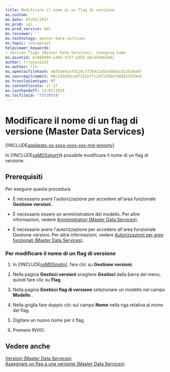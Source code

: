 ```yaml
---
title: Modificare il nome di un flag di versione
ms.custom: ''
ms.date: 03/01/2017
ms.prod: sql
ms.prod_service: mds
ms.reviewer: ''
ms.technology: master-data-services
ms.topic: conceptual
helpviewer_keywords:
- version flags [Master Data Services], changing name
ms.assetid: bc08b69d-a38d-4f27-a356-5bce29e6248c
author: lrtoyou1223
ms.author: lle
ms.openlocfilehash: e8f5d441e7d129c7f39dc2d53c6b9ac4215aba9f
ms.sourcegitcommit: 09ccd103bcad7312ef7c2471d50efd85615b59e8
ms.translationtype: MT
ms.contentlocale: it-IT
ms.lasthandoff: 11/07/2019
ms.locfileid: "73729714"
---
```

# <a name="change-a-version-flag-name-master-data-services"></a>Modificare il nome di un flag di versione (Master Data Services)

[!INCLUDE[appliesto-ss-xxxx-xxxx-xxx-md-winonly](../includes/appliesto-ss-xxxx-xxxx-xxx-md-winonly.md)]

  In [!INCLUDE[ssMDSshort](../includes/ssmdsshort-md.md)]è possibile modificare il nome di un flag di versione.  
  
## <a name="prerequisites"></a>Prerequisiti  
 Per eseguire questa procedura:  
  
-   È necessario avere l'autorizzazione per accedere all'area funzionale **Gestione versioni** .  
  
-   È necessario essere un amministratore del modello. Per altre informazioni, vedere [Amministratori &#40;Master Data Services&#41;](../master-data-services/administrators-master-data-services.md).  
  
-   È necessario avere l'autorizzazione per accedere all'area funzionale Gestione versioni. Per altre informazioni, vedere [Autorizzazioni per aree funzionali &#40;Master Data Services&#41;](../master-data-services/functional-area-permissions-master-data-services.md).  
  
### <a name="to-change-a-version-flag-name"></a>Per modificare il nome di un flag di versione  
  
1.  In [!INCLUDE[ssMDSmdm](../includes/ssmdsmdm-md.md)], fare clic su **Gestione versioni**.  
  
2.  Nella pagina **Gestisci versioni** scegliere **Gestisci** dalla barra dei menu, quindi fare clic su **Flag**.  
  
3.  Nella pagina **Gestisci flag di versione** selezionare un modello nel campo **Modello** .  
  
4.  Nella griglia fare doppio clic sul campo **Nome** nella riga relativa al nome del flag.  
  
5.  Digitare un nuovo nome per il flag.  
  
6.  Premere INVIO.  
  
## <a name="see-also"></a>Vedere anche  
 [Versioni &#40;Master Data Services&#41;](../master-data-services/versions-master-data-services.md)   
 [Assegnare un flag a una versione &#40;Master Data Services&#41;](../master-data-services/assign-a-flag-to-a-version-master-data-services.md)  
  
  
